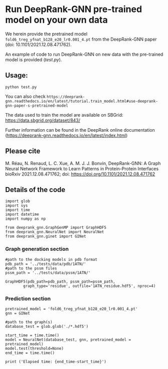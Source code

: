# Run DeepRank-GNN pre-trained model on your own data

We herein provide the pretrained model `fold6_treg_yfnat_b128_e20_lr0.001_4.pt` from the DeepRank-GNN paper (doi: 10.1101/2021.12.08.471762).

An example of code to run DeepRank-GNN on new data with the pre-trained model is provided (*test.py*).

## Usage: 
`python test.py `


You can also check `https://deeprank-gnn.readthedocs.io/en/latest/tutorial.train_model.html#use-deeprank-gnn-paper-s-pretrained-model`

The data used to train the model are available on SBGrid:  https://data.sbgrid.org/dataset/843/ 

Further information can be found in the DeepRank online documentation (https://deeprank-gnn.readthedocs.io/en/latest/index.html)

## Please cite

M. Réau, N. Renaud, L. C. Xue, A. M. J. J. Bonvin, DeepRank-GNN: A Graph Neural Network Framework to Learn Patterns in Protein-Protein Interfaces
bioRxiv 2021.12.08.471762; doi: https://doi.org/10.1101/2021.12.08.471762

## Details of the code

```
import glob 
import sys 
import time
import datetime 
import numpy as np

from deeprank_gnn.GraphGenMP import GraphHDF5
from deeprank_gnn.NeuralNet import NeuralNet
from deeprank_gnn.ginet import GINet
```
### Graph generation section
```
#path to the docking models in pdb format
pdb_path = '../tests/data/pdb/1ATN/' 
#path to the pssm files
pssm_path = '../tests/data/pssm/1ATN/'

GraphHDF5(pdb_path=pdb_path, pssm_path=pssm_path,
        graph_type='residue', outfile='1ATN_residue.hdf5', nproc=4)
```

### Prediction section
```
pretrained_model = 'fold6_treg_yfnat_b128_e20_lr0.001_4.pt'
gnn = GINet

#path to the graph(s)
database_test = glob.glob('./*.hdf5')

start_time = time.time()
model = NeuralNet(database_test, gnn, pretrained_model = pretrained_model)    
model.test(threshold=None)
end_time = time.time()

print ('Elapsed time: {end_time-start_time}')
```
